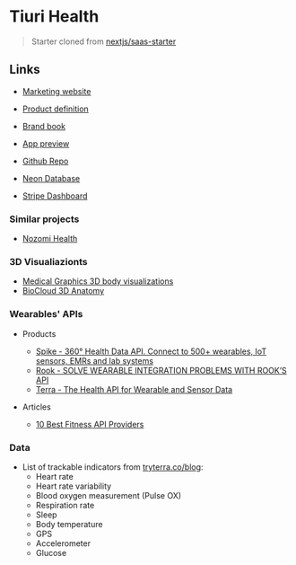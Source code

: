 # Tiuri Health

> Starter cloned from [nextjs/saas-starter](https://github.com/nextjs/saas-starter)


## Links

- [Marketing website](https://www.tiurihealth.com/)
- [Product definition](https://docs.google.com/document/d/1e2b9vgsu-KEjWirE1poZquM_4GoeuL3ut-wqVJDin94/edit?tab=t.0)
- [Brand book](https://docs.google.com/document/d/1iY97Bggw13DtzcDU7i6PQQfUdO-l1_R1nbcSII99nEE/edit?tab=t.0#heading=h.7fmr1v24kmly)

- [App preview](https://tiurihealth-app.vercel.app/)
- [Github Repo](https://github.com/tiurihealth/tiurihealth)
- [Neon Database](https://console.neon.tech/app/projects/gentle-star-89097860?branchId=br-bold-truth-abcjd8ir&database=neondb)
- [Stripe Dashboard](https://dashboard.stripe.com/test/dashboard)

### Similar projects

- [Nozomi Health](https://studio.nozomihealth.com/)

### 3D Visualiazionts

- [Medical Graphics 3D body visualizations](https://www.medicalgraphics.de/en/project/anatomical-3d-models-in-web-browser/)
- [BioCloud 3D Anatomy](https://www.intervoke.com/biocloud3d-anatomy)

### Wearables' APIs

- Products
  - [Spike - 360° Health Data API. Connect to 500+ wearables, IoT sensors, EMRs and lab systems](https://www.spikeapi.com/)
  - [Rook - SOLVE WEARABLE INTEGRATION PROBLEMS WITH ROOK’S API](https://www.tryrook.io/wearable-api/integrations)
  - [Terra - The Health API for Wearable and Sensor Data](https://tryterra.co/)

- Articles
  - [10 Best Fitness API Providers](https://www.sportfitnessapps.com/blog/10-best-fitness-api-providers)


### Data

- List of trackable indicators from [tryterra.co/blog](https://tryterra.co/blog/comprehensive-list-of-all-the-wearable-data-that-are-available-through-apis-2bcd35a7307f):
  - Heart rate
  - Heart rate variability
  - Blood oxygen measurement (Pulse OX)
  - Respiration rate
  - Sleep
  - Body temperature
  - GPS
  - Accelerometer
  - Glucose
